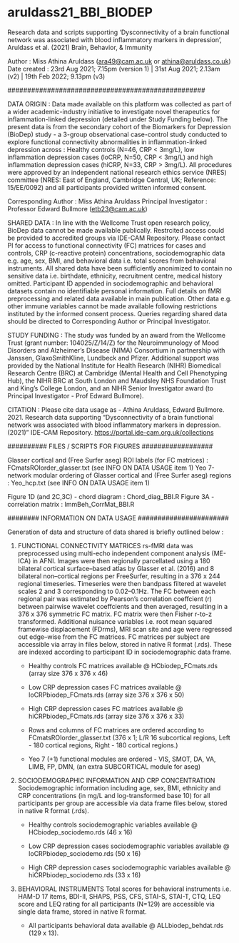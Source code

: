 # aruldass21_BBI_BIODEP

Research data and scripts supporting ‘Dysconnectivity of a brain functional network was associated with blood inflammatory markers in depression’, 
Aruldass et al. (2021) Brain, Behavior, & Immunity

Author : Miss Athina Aruldass (ara49@cam.ac.uk or athina@aruldass.co.uk)
Date created : 23rd Aug 2021; 7.15pm (version 1) | 31st Aug 2021; 2.13am (v2) | 19th Feb 2022; 9.13pm (v3)


##################################################

DATA ORIGIN :
Data made available on this platform was collected as part of a wider academic-industry initiative to investigate novel therapeutics for inflammation-linked depression 
(detailed under Study Funding below). The present data is from the secondary cohort of the Biomarkers for Depression (BioDep) study - a 3-group observational 
case-control study conducted to explore functional connectivity abnormalities in inflammation-linked depression across : Healthy controls (N=46, CRP < 3mg/L), low inflammation depression cases (loCRP, N=50, CRP < 3mg/L) 
and high inflammation depression cases (hiCRP, N=33, CRP > 3mg/L). All procedures were approved by an independent national research ethics service (NRES) committee 
(NRES: East of England, Cambridge Central, UK; Reference: 15/EE/0092) and all participants provided written informed consent. 

Corresponding Author : Miss Athina Aruldass 
Principal Investigator : Professor Edward Bullmore (etb23@cam.ac.uk)


SHARED DATA :
In line with the Wellcome Trust open research policy, BioDep data cannot be made available publically. Restrcited access could be provided to accredited groups via IDE-CAM Repository.
Please contact PI for access to functional connectivity (FC) matrices for cases and controls, CRP (c-reactive protein) concentrations, sociodemographic data e.g. age, sex, BMI, and behavioral data i.e. total scores from behavioral instruments. 
All shared data have been sufficiently anonimized to contain no sensitive data i.e. birthdate, ethnicity, recruitment centre, medical history omitted. 
Participant ID appended in sociodemographic and behavioral datasets contain no identifiable personal information. Full details on fMRI preprocessing and related data available in main publication.
Other data e.g. other immune variables cannot be made available following restrictions instituted by the informed consent process. 
Queries regarding shared data should be directed to Corresponding Author or Principal Investigator.


STUDY FUNDING :
The study was funded by an award from the Wellcome Trust (grant number: 104025/Z/14/Z) for the Neuroimmunology of Mood Disorders and Alzheimer’s Disease (NIMA) Consortium 
in partnership with Janssen, GlaxoSmithKline, Lundbeck and Pfizer. Additional support was provided by the National Institute for Health Research (NIHR) Biomedical Research Centre (BRC) 
at Cambridge (Mental Health and Cell Phenotyping Hub), the NIHR BRC at South London and Maudsley NHS Foundation Trust and King’s College London, 
and an NIHR Senior Investigator award (to Principal Investigator - Prof Edward Bullmore).


CITATION :
Please cite data usage as - Athina Aruldass, Edward Bullmore. 2021. Research data supporting “Dysconnectivity of a brain functional network was associated with blood inflammatory markers in depression. 
(2021)” IDE-CAM Repository. https://portal.ide-cam.org.uk/collections



########## FILES / SCRIPTS FOR FIGURES ##################

Glasser cortical and (Free Surfer aseg) ROI labels (for FC matrices) : FCmatsROIorder_glasser.txt (see INFO ON DATA USAGE item 1)
Yeo 7-network modular ordering of Glasser cortical and (Free Surfer aseg) regions : Yeo_hcp.txt (see INFO ON DATA USAGE item 1)

Figure 1D (and 2C,3C) - chord diagram : Chord_diag_BBI.R
Figure 3A - correlation matrix : ImmBeh_CorrMat_BBI.R


######## INFORMATION ON DATA USAGE #######################

Generation of data and structure of data shared is briefly outlined below :

1. FUNCTIONAL CONNECTIVITY MATRICES
rs-fMRI data was preprocessed using multi-echo independent component analysis (ME-ICA) in AFNI. Images were then regionally parcellated using a 180 bilateral cortical surface–based atlas by Glasser et al. (2016) and 8 bilateral non–cortical regions per FreeSurfer, resulting in a 376 x 244 regional timeseries. Timeseries were then bandpass filtered at wavelet scales 2 and 3 corresponding to 0.02–0.1Hz. The FC between each regional pair was estimated by Pearson’s correlation coeffcient (r) between pairwise wavelet coeffcients and then averaged, resulting in a 376 x 376 symmetric FC matrix. FC matrix were then Fisher r-to-z transformed. Additional nuisance variables i.e. root mean squared framewise displacement (FDrms), MRI scan site and age were regressed out edge–wise from the FC matrices. FC matrices per subject are accessible via array in files below, stored in native R format (.rds). These are indexed according to participant ID in sociodemographic data frame.
    
    * Healthy controls FC matrices available @ HCbiodep_FCmats.rds (array size 376 x 376 x 46)
    
    * Low CRP depression cases FC matrices available @ loCRPbiodep_FCmats.rds (array size 376 x 376 x 50) 
    
    * High CRP depression cases FC matrices available @ hiCRPbiodep_FCmats.rds (array size 376 x 376 x 33)  
    
    * Rows and columns of FC matrices are ordered according to FCmatsROIorder_glasser.txt (376 x 1; L/R 16 subcortical regions, Left - 180 cortical regions, Right - 180 cortical regions.)
    
    * Yeo 7 (+1) functional modules are ordered - VIS, SMOT, DA, VA, LIMB, FP, DMN, (an extra SUBCORTICAL module for aseg)
    


2. SOCIODEMOGRAPHIC INFORMATION AND CRP CONCENTRATION
Sociodemographic information including age, sex, BMI, ethnicity and CRP concentrations (in mg/L and log-transformed base 10) for all participants per group are accessible via data frame files below, stored in native R format (.rds). 
    
    * Healthy controls sociodemographic variables available @ HCbiodep_sociodemo.rds (46 x 16)
    
    * Low CRP depression cases sociodemographic variables available @ loCRPbiodep_sociodemo.rds (50 x 16)
    
    * High CRP depression cases sociodemographic variables available @ hiCRPbiodep_sociodemo.rds (33 x 16)
 

3. BEHAVIORAL INSTRUMENTS
Total scores for behavioral instruments i.e. HAM-D 17 items, BDI-II, SHAPS, PSS, CFS, STAI-S, STAI-T, CTQ, LEQ score and LEQ rating for all participants (N=129) are accessible via single data frame, stored in native R format.
    
    * All participants behavioral data available @ ALLbiodep_behdat.rds (129 x 13).
  
